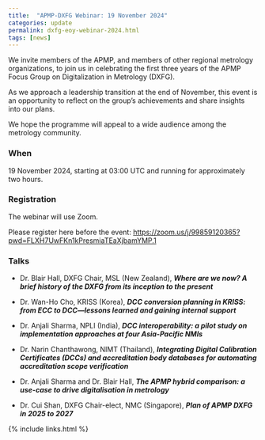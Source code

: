 ```yaml
---
title:  "APMP-DXFG Webinar: 19 November 2024"
categories: update
permalink: dxfg-eoy-webinar-2024.html
tags: [news]
---
```

We invite members of the APMP, and members of other regional metrology organizations, to join us in celebrating the first three years of the APMP Focus Group on Digitalization in Metrology (DXFG).

As we approach a leadership transition at the end of November, this event is an opportunity to reflect on the group’s achievements and share insights into our plans.

We hope the programme will appeal to a wide audience among the metrology community.

### When

19 November 2024, starting at 03:00 UTC and running for approximately two hours.

### Registration 

The webinar will use Zoom. 

Please register here before the event:  <a href="https://zoom.us/j/99859120365?pwd=FLXH7UwFKn1kPresmiaTEaXjbamYMP.1" target="_blank">https://zoom.us/j/99859120365?pwd=FLXH7UwFKn1kPresmiaTEaXjbamYMP.1


### Talks

* Dr. Blair Hall, DXFG Chair, MSL (New Zealand), 
    ___Where are we now? A brief history of the DXFG from its inception to the present___
    
* Dr. Wan-Ho Cho, KRISS (Korea), 
    ___DCC conversion planning in KRISS: from ECC to DCC—lessons learned and gaining internal support___ 
    
* Dr. Anjali Sharma, NPLI (India), 
    ___DCC interoperability: a pilot study on implementation approaches at four Asia-Pacific NMIs___ 
    
* Dr. Narin Chanthawong, NIMT (Thailand), 
    ___Integrating Digital Calibration Certificates (DCCs) and accreditation body databases for automating accreditation scope verification___
    
* Dr. Anjali Sharma and Dr. Blair Hall, 
___The APMP hybrid comparison: a use-case to drive digitalisation in metrology___
    
* Dr. Cui Shan, DXFG Chair-elect, NMC (Singapore), 
    ___Plan of APMP DXFG in 2025 to 2027___
        
  
 
{% include links.html %}
